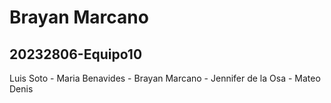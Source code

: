 # Brayan Marcano
## 20232806-Equipo10

Luis  Soto - Maria Benavides - Brayan Marcano - Jennifer de la Osa - Mateo Denis


